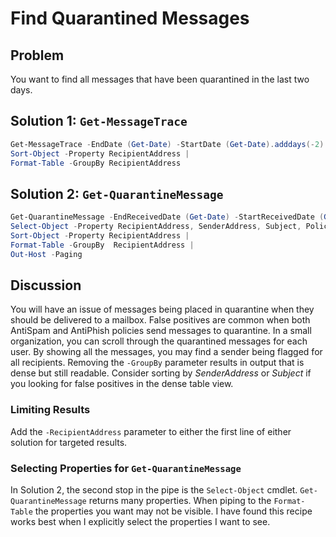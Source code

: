 # Find Quarantined Messages

## Problem

You want to find all messages that have been quarantined in the last two days.

## Solution 1: `Get-MessageTrace`

```powershell
Get-MessageTrace -EndDate (Get-Date) -StartDate (Get-Date).adddays(-2) -Status Quarantined | 
Sort-Object -Property RecipientAddress | 
Format-Table -GroupBy RecipientAddress
```

## Solution 2: `Get-QuarantineMessage`

```powershell
Get-QuarantineMessage -EndReceivedDate (Get-Date) -StartReceivedDate (Get-Date).adddays(-2) | 
Select-Object -Property RecipientAddress, SenderAddress, Subject, PolicyName, MessageId |
Sort-Object -Property RecipientAddress |
Format-Table -GroupBy  RecipientAddress |
Out-Host -Paging
```

## Discussion

You will have an issue of messages being placed in quarantine when they should be delivered to a mailbox.
False positives are common when both AntiSpam and AntiPhish policies send messages to quarantine.
In a small organization, you can scroll through the quarantined messages for each user.
By showing all the messages, you may find a sender being flagged for all recipients.
Removing the `-GroupBy` parameter results in output that is dense but still readable.
Consider sorting by _SenderAddress_ or _Subject_ if you looking for false positives in the dense table view.

### Limiting Results

Add the `-RecipientAddress` parameter to either the first line of either solution for targeted results.

### Selecting Properties for `Get-QuarantineMessage`

In Solution 2, the second stop in the pipe is the `Select-Object` cmdlet.
`Get-QuarantineMessage` returns many properties.
When piping to the `Format-Table` the properties you want may not be visible.
I have found this recipe works best when I explicitly select the properties I want to see.
